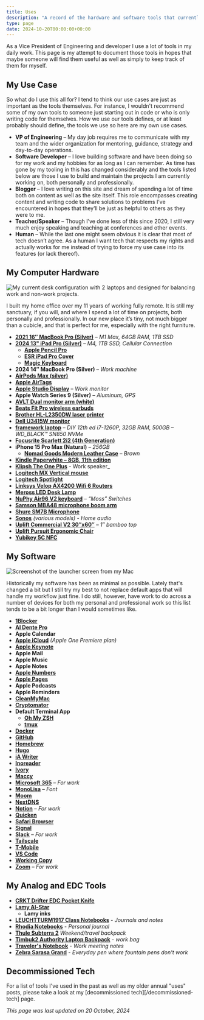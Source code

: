 ```yaml
---
title: Uses
description: "A record of the hardware and software tools that currently makeup my toolbox."
type: page
date: 2024-10-20T00:00:00+00:00
---
```


As a Vice President of Engineering and developer I use a lot of tools in my daily work. This page is my attempt to document those tools in hopes that maybe someone will find them useful as well as simply to keep track of them for myself.

## My Use Case

So what do I use this all for? I tend to think our use cases are just as important as the tools themselves. For instance, I wouldn't recommend some of my own tools to someone just starting out in code or who is only writing code for themselves. How we use our tools defines, or at least probably should define, the tools we use so here are my own use cases.

*   **VP of Engineering** – My day job requires me to communicate with my team and the wider organization for mentoring, guidance, strategy and day-to-day operations.
*   **Software Developer** – I love building software and have been doing so for my work and my hobbies for as long as I can remember. As time has gone by my tooling in this has changed considerably and the tools listed below are those I use to build and maintain the projects I am currently working on, both personally and professionally.
*   **Blogger** – I love writing on this site and dream of spending a lot of time both on content as well as the site itself. This role encompasses creating content and writing code to share solutions to problems I’ve encountered in hopes that they’ll be just as helpful to others as they were to me.
*   **Teacher/Speaker** – Though I’ve done less of this since 2020, I still very much enjoy speaking and teaching at conferences and other events.
*   **Human** – While the last one might seem obvious it is clear that most of tech doesn’t agree. As a human I want tech that respects my rights and actually works for me instead of trying to force my use case into its features (or lack thereof).

## My Computer Hardware

![My current desk configuration with 2 laptops and designed for balancing work and non-work projects.](/images/2024/10/my-home-desk.jpeg)

I built my home office over my 11 years of working fully remote. It is still my sanctuary, if you will, and where I spend a lot of time on projects, both personally and professionally. In our new place it’s tiny, not much bigger than a cubicle, and that is perfect for me, especially with the right furniture.

*   **[2021 16″ MacBook Pro (Silver)](https://www.apple.com/shop/buy-mac/macbook-pro/16-inch-silver-10-core-cpu-32-core-gpu-1tb#)** – _M1 Max, 64GB RAM, 1TB SSD_
*   **[2024 13" iPad Pro (Silver)](https://www.apple.com/shop/buy-ipad/ipad-pro)** – _M4, 1TB SSD, Cellular Connection_
    *   **[Apple Pencil Pro](https://www.apple.com/shop/product/MX2D3AM/A/apple-pencil-pro?fnode=80f469fa78e6faa54dc0867ced709917e77d622308f66a5e3fe99003530c17b9f96d87d522c674bba356d7cb0ba2d8c321dcbd075fcffc062970ea8c4fa470611db985683a66a714b9b8d10500d30a09d959b6ecba8a9c96fbe60d6ea55dff8c)**
    *   **[ESR iPad Pro Cover](https://www.amazon.com/dp/B0CRHKJYVX?ref=ppx_yo2ov_dt_b_fed_asin_title)**
    *   **[Magic Keyboard](https://www.apple.com/shop/product/MWR53LL/A/magic-keyboard-for-ipad-pro-13%E2%80%91inch-m4-us-english-black?fnode=80f469fa78e6faa54dc0867ced709917e77d622308f66a5e3fe99003530c17b9f96d87d522c674bba356d7cb0ba2d8c321dcbd075fcffc062970ea8c4fa470611db985683a66a714b9b8d10500d30a09d959b6ecba8a9c96fbe60d6ea55dff8c)**
*   **2024 14″ MacBook Pro (Silver)** – _Work machine_
*   **[AirPods Max (silver)](https://www.apple.com/airpods-max/)**
*   **[Apple AirTags](https://www.apple.com/airtag/)**
*   **[Apple Studio Display](https://www.apple.com/studio-display/)** – _Work monitor_
*   **Apple Watch Series 9 (Silver)** – _Aluminum, GPS_
*   **[AVLT Dual monitor arm (white)](https://smile.amazon.com/gp/product/B0819PSPVS/ref=ppx_yo_dt_b_asin_title_o01_s00?ie=UTF8&psc=1)**
*   **[Beats Fit Pro wireless earbuds](https://www.beatsbydre.com/earbuds/beats-fit-pro)**
*   **[Brother HL-L2350DW laser printer](https://www.brother-usa.com/products/hll2350dw)**
*   **[Dell U3415W monitor](https://www.dell.com/en-us/work/shop/cty/pdp/spd/dell-u3415w-monitor)**
*   **[framework laptop](https://frame.work/)** – _DIY 12th ed i7-1260P, 32GB RAM, 500GB – WD\_BLACK™ SN850 NVMe_
*   **[Focusrite Scarlett 2i2 (4th Generation)](https://focusrite.com/en/usb-audio-interface/scarlett/scarlett-2i2)**
*   **iPhone 15 Pro Max (Natural)** – _256GB_
    *   **[Nomad Goods Modern Leather Case](https://nomadgoods.com/products/modern-leather-case-horween-rustic-brown-iphone-15-pro)** _– Brown_
*   **[Kindle Paperwhite – 8GB, 11th edition](https://smile.amazon.com/All-new-Kindle-Paperwhite-adjustable-Ad-Supported/dp/B08KTZ8249/ref=sr_1_1?crid=R65HVLPMI53M&keywords=kindle+paperwhite&qid=1652717986&sprefix=kindle+pap%2Caps%2C161&sr=8-1)**
*   **[Klipsh The One Plus](https://www.klipsch.com/products/the-one-plus)** - Work speaker_
*   **[Logitech MX Vertical mouse](https://www.logitech.com/en-us/products/mice/mx-vertical-ergonomic-mouse.910-005447.html)**
*   **[Logitech Spotlight](https://www.logitech.com/en-us/products/presenters/spotlight-presentation-remote.910-004654.html)**
*   **[Linksys Velop AX4200 Wifi 6 Routers](https://www.linksys.com/us/whole-home-mesh-wifi/velop-ax4200-tri-band-mesh-wifi-6-system-mx4200/p/p-mx4200/)**
*   **[Meross LED Desk Lamp](https://smile.amazon.com/gp/product/B091TR7J9C/ref=ppx_yo_dt_b_asin_title_o05_s00?ie=UTF8&psc=1)**
*   **[NuPhy Air96 V2 keyboard](https://nuphy.com/collections/keyboards/products/air96-v2)** – _“Moss” Switches_
*   **[Samson MBA48 microphone boom arm](http://www.samsontech.com/samson/products/accessories/microphone-stands/mba48/)**
*   **[Shure SM7B Microphone](https://www.shure.com/en-US/products/microphones/sm7b)**
*   **[Sonos](https://www.sonos.com/en-us/home)** _(various models) - Home audio_
*   **[Uplift Commercial V2 30″x60″](https://www.upliftdesk.com/uplift-v2-standing-desk-v2-or-v2-commercial/)** – _1″ bamboo top_
*   **[Uplift Pursuit Ergonomic Chair](https://www.upliftdesk.com/pursuit-ergonomic-chair-by-uplift-desk/)**
*   **[Yubikey 5C NFC](https://www.yubico.com/products/)**

## My Software

![Screenshot of the launcher screen from my Mac](/images/2024/10/whats-on-my-mac.png)

Historically my software has been as minimal as possible. Lately that's changed a bit but I still try my best to not replace default apps that will handle my workflow just fine. I do still, however, have work to do across a number of devices for both my personal and professional work so this list tends to be a bit longer than I would sometimes like.

*   **[1Blocker](https://1blocker.com)**
*   **[Al Dente Pro](https://chriswiegman.com/wp-admin/)**
*   **Apple Calendar**
*   **[Apple iCloud](https://www.apple.com/icloud/)** _(Apple One Premiere plan)_
*   **[Apple Keynote](https://www.apple.com/keynote/)**
*   **Apple Mail**
*   **Apple Music**
*   **Apple Notes**
*   **[Apple Numbers](https://www.apple.com/numbers/)**
*   **[Apple Pages](https://www.apple.com/pages/)**
*   **Apple Podcasts**
*   **Apple Reminders**
*   **[CleanMyMac](https://cleanmymac.com)**
*   **[Cryptomator](https://cryptomator.org)**
*   **Default Terminal App**
    *   **[Oh My ZSH](https://ohmyz.sh)**
    *   **[tmux](https://github.com/tmux/tmux)**
*   **[Docker](https://www.docker.com)**
*   **[GitHub](https://github.com)**
*   **[Homebrew](https://brew.sh)**
*   **[Hugo](https://gohugo.io)**
*   **[iA Writer](https://ia.net/writer)**
*   **[Inoreader](https://www.inoreader.com)**
*   **[Ivory](https://apps.apple.com/us/app/toot/id1229021451)**
*   **[Maccy](https://maccy.app/)**
*   **[Microsoft 365](https://www.office.com)** – _For work_
*   **[MonoLisa](https://www.monolisa.dev)** _– Font_
*   **[Moom](https://manytricks.com/moom/)**
*   **[NextDNS](https://nextdns.io)**
*   **[Notion](https://notion.so)** – _For work_
*   **[Quicken](https://duckduckgo.com/?q=quicken&t=osx&ia=web)**
*   **[Safari Browser](https://www.apple.com/safari/)**
*   **[Signal](https://signal.org)**
*   **[Slack](https://slack.com)** – _For work_
*   **[Tailscale](https://tailscale.com)**
*   **[T-Mobile](https://www.t-mobile.com)**
*   **[VS Code](https://code.visualstudio.com)**
*   **[Working Copy](https://workingcopyapp.com)**
*   **[Zoom](https://zoom.us)** – _For work_

## My Analog and EDC Tools

*   **[CRKT Drifter EDC Pocket Knife](https://www.crkt.com/knife/drifter-folding-knife-with-frame-lock)**
*   **[Lamy Al-Star](https://www.lamy.com/en/lamy-al-star/)**
    *   **Lamy inks**
*   **[LEUCHTTURM1917 Class Notebooks](https://www.leuchtturm1917.us/classic-notebooks-1.html)** - _Journals and notes_
*   **[Rhodia Notebooks](https://rhodiapads.com/collections_premium_rhodiarama.php)** - _Personal journal_
*   **[Thule Subterra 2](https://www.thule.com/en-us/backpacks/backpacking-travel-backpacks/thule-subterra-travel-backpack-26l-_-3205056)** _Weekend/travel backpack_
*   **[Timbuk2 Authority Laptop Backpack](https://www.timbuk2.com/collections/all-backpacks/products/1825-authority-laptop-backpack-deluxe?variant=39705794445354)** - _work bag_
*   **[Traveler's Notebook](https://shop.travelerscompanyusa.com/products/travelers-notebook-brown)** - _Work meeting notes_
*   **[Zebra Sarasa Grand](https://www.zebrapen.com/pages/sarasa-grand-gel-retractable-pen)** - _Everyday pen where fountain pens don't work_

## Decommissioned Tech

For a list of tools I've used in the past as well as my older annual "uses"  posts, please take a look at my [decommissioned tech][/decommissioned-tech] page.

_This page was last updated on 20 October, 2024_